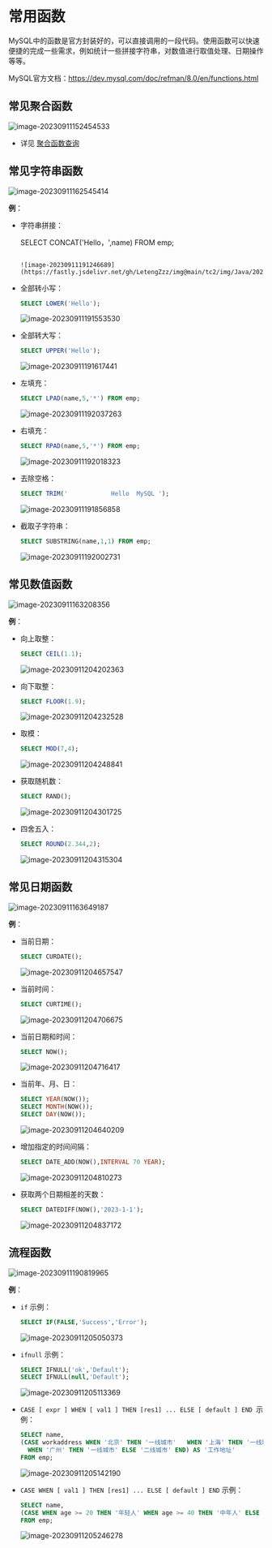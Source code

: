 # 常用函数

MySQL中的函数是官方封装好的，可以直接调用的一段代码。使用函数可以快速便捷的完成一些需求，例如统计一些拼接字符串，对数值进行取值处理、日期操作等等。

MySQL官方文档：https://dev.mysql.com/doc/refman/8.0/en/functions.html

## 常见聚合函数

![image-20230911152454533](https://fastly.jsdelivr.net/gh/LetengZzz/img@main/tc2/img/Java/202309111524031.png)

- 详见 [聚合函数查询](../Basis/Statement/DQL.md#聚合函数查询)

## 常见字符串函数

![image-20230911162545414](https://fastly.jsdelivr.net/gh/LetengZzz/img@main/tc2/img/Java/202309111907438.png)

**例**：

- 字符串拼接：

 
  SELECT CONCAT('Hello，',name) FROM emp;
  ```

  ![image-20230911191246689](https://fastly.jsdelivr.net/gh/LetengZzz/img@main/tc2/img/Java/202309111912854.png)

- 全部转小写：

  ```sql
  SELECT LOWER('Hello');
  ```

  ![image-20230911191553530](https://fastly.jsdelivr.net/gh/LetengZzz/img@main/tc2/img/Java/202309111915079.png)

- 全部转大写：

  ```sql
  SELECT UPPER('Hello');
  ```

  ![image-20230911191617441](https://fastly.jsdelivr.net/gh/LetengZzz/img@main/tc2/img/Java/202309112054131.png)

- 左填充：

  ```sql
  SELECT LPAD(name,5,'*') FROM emp;
  ```

  ![image-20230911192037263](https://fastly.jsdelivr.net/gh/LetengZzz/img@main/tc2/img/Java/202309112054445.png)

- 右填充：

  ```sql
  SELECT RPAD(name,5,'*') FROM emp;
  ```

  ![image-20230911192018323](https://fastly.jsdelivr.net/gh/LetengZzz/img@main/tc2/img/Java/202309111920928.png)

- 去除空格：

  ```sql
  SELECT TRIM('            Hello  MySQL ');
  ```

  ![image-20230911191856858](https://fastly.jsdelivr.net/gh/LetengZzz/img@main/tc2/img/Java/202309111920200.png)

- 截取子字符串：

  ```sql
  SELECT SUBSTRING(name,1,1) FROM emp;
  ```

  ![image-20230911192002731](https://fastly.jsdelivr.net/gh/LetengZzz/img@main/tc2/img/Java/202309112054645.png)

## 常见数值函数

![image-20230911163208356](https://fastly.jsdelivr.net/gh/LetengZzz/img@main/tc2/img/Java/202309111908644.png)

**例**：

- 向上取整：

  ```sql
  SELECT CEIL(1.1);
  ```

  ![image-20230911204202363](https://fastly.jsdelivr.net/gh/LetengZzz/img@main/tc2/img/Java/202309112042830.png)

- 向下取整：

  ```sql
  SELECT FLOOR(1.9);
  ```

  ![image-20230911204232528](https://fastly.jsdelivr.net/gh/LetengZzz/img@main/tc2/img/Java/202309112042291.png)

- 取模：

  ```sql
  SELECT MOD(7,4);
  ```

  ![image-20230911204248841](https://fastly.jsdelivr.net/gh/LetengZzz/img@main/tc2/img/Java/202309112042366.png)

- 获取随机数：

  ```sql
  SELECT RAND();
  ```

  ![image-20230911204301725](https://fastly.jsdelivr.net/gh/LetengZzz/img@main/tc2/img/Java/202309112043402.png)

- 四舍五入：

  ```sql
  SELECT ROUND(2.344,2);
  ```

  ![image-20230911204315304](https://fastly.jsdelivr.net/gh/LetengZzz/img@main/tc2/img/Java/202309112043959.png)

## 常见日期函数

![image-20230911163649187](https://fastly.jsdelivr.net/gh/LetengZzz/img@main/tc2/img/Java/202309111908358.png)

**例**：

- 当前日期：

  ```sql
  SELECT CURDATE();
  ```

  ![image-20230911204657547](https://fastly.jsdelivr.net/gh/LetengZzz/img@main/tc2/img/Java/202309112046780.png)

- 当前时间：

  ```sql
  SELECT CURTIME();
  ```

  ![image-20230911204706675](https://fastly.jsdelivr.net/gh/LetengZzz/img@main/tc2/img/Java/202309112047004.png)

- 当前日期和时间：

  ```sql
  SELECT NOW();
  ```

  ![image-20230911204716417](https://fastly.jsdelivr.net/gh/LetengZzz/img@main/tc2/img/Java/202309112047648.png)

- 当前年、月、日：

  ```sql
  SELECT YEAR(NOW());
  SELECT MONTH(NOW());
  SELECT DAY(NOW());
  ```

  ![image-20230911204640209](https://fastly.jsdelivr.net/gh/LetengZzz/img@main/tc2/img/Java/202309112046805.png)

- 增加指定的时间间隔：

  ```sql
  SELECT DATE_ADD(NOW(),INTERVAL 70 YEAR);
  ```

  ![image-20230911204810273](https://fastly.jsdelivr.net/gh/LetengZzz/img@main/tc2/img/Java/202309112048733.png)

- 获取两个日期相差的天数：

  ```sql
  SELECT DATEDIFF(NOW(),'2023-1-1');
  ```

  ![image-20230911204837172](https://fastly.jsdelivr.net/gh/LetengZzz/img@main/tc2/img/Java/202309112048880.png)

## 流程函数

![image-20230911190819965](https://fastly.jsdelivr.net/gh/LetengZzz/img@main/tc2/img/Java/202309111908848.png)

**例**：

- `if` 示例：

  ```sql
  SELECT IF(FALSE,'Success','Error');
  ```

  ![image-20230911205050373](https://fastly.jsdelivr.net/gh/LetengZzz/img@main/tc2/img/Java/202309112050730.png)

- `ifnull` 示例：

  ```sql
  SELECT IFNULL('ok','Default');
  SELECT IFNULL(null,'Default');
  ```

  ![image-20230911205113369](https://fastly.jsdelivr.net/gh/LetengZzz/img@main/tc2/img/Java/202309112051987.png)

- `CASE [ expr ] WHEN [ val1 ] THEN [res1] ... ELSE [ default ] END `示例：

  ```sql
  SELECT name,
  (CASE workaddress	WHEN '北京' THEN '一线城市'	WHEN '上海' THEN '一线城市'
  	WHEN '广州' THEN '一线城市' ELSE '二线城市' END) AS '工作地址'
  FROM emp;
  ```

  ![image-20230911205142190](https://fastly.jsdelivr.net/gh/LetengZzz/img@main/tc2/img/Java/202309112053214.png)

- `CASE WHEN [ val1 ] THEN [res1] ... ELSE [ default ] END` 示例：

  ```sql
  SELECT name,
  (CASE WHEN age >= 20 THEN '年轻人' WHEN age >= 40 THEN '中年人' ELSE '老年人' END ) AS 年龄 
  FROM emp;
  ```

  ![image-20230911205246278](https://fastly.jsdelivr.net/gh/LetengZzz/img@main/tc2/img/Java/202309112052670.png)
